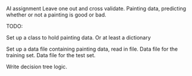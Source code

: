 AI assignment
  Leave one out and cross validate.
  Painting data, predicting whether or not a painting is good or bad.

TODO:

Set up a class to hold painting data. Or at least a dictionary

Set up a data file containing painting data, read in file.
  Data file for the training set.
  Data file for the test set.

Write decision tree logic.
